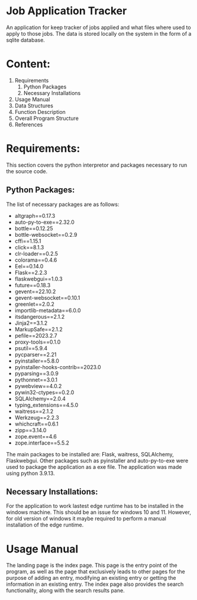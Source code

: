 # Job Application Tracker
An application for keep tracker of jobs applied and what files where used to apply to those jobs. The data is stored locally on the system in the form of a sqlite database.

# Content:
1. Requirements
    1. Python Packages
    2. Necessary Installations
2. Usage Manual
3. Data Structures
4. Function Description
5. Overall Program Structure
6. References


# Requirements:

This section covers the python interpretor and packages necessary to run the source code.

## Python Packages:

The list of necessary packages are as follows:

- altgraph==0.17.3
- auto-py-to-exe==2.32.0
- bottle==0.12.25
- bottle-websocket==0.2.9
- cffi==1.15.1
- click==8.1.3
- clr-loader==0.2.5
- colorama==0.4.6
- Eel==0.14.0
- Flask==2.2.3
- flaskwebgui==1.0.3
- future==0.18.3
- gevent==22.10.2
- gevent-websocket==0.10.1
- greenlet==2.0.2
- importlib-metadata==6.0.0
- itsdangerous==2.1.2
- Jinja2==3.1.2
- MarkupSafe==2.1.2
- pefile==2023.2.7
- proxy-tools==0.1.0
- psutil==5.9.4
- pycparser==2.21
- pyinstaller==5.8.0
- pyinstaller-hooks-contrib==2023.0
- pyparsing==3.0.9
- pythonnet==3.0.1
- pywebview==4.0.2
- pywin32-ctypes==0.2.0
- SQLAlchemy==2.0.4
- typing_extensions==4.5.0
- waitress==2.1.2
- Werkzeug==2.2.3
- whichcraft==0.6.1
- zipp==3.14.0
- zope.event==4.6
- zope.interface==5.5.2

The main packages to be installed are: Flask, waitress, SQLAlchemy, Flaskwebgui. Other packages such as pyinstaller and auto-py-to-exe were used to package the application as a exe file. The application was made using python 3.9.13.

## Necessary Installations:

For the application to work lastest edge runtime has to be installed in the windows machine. This should be an issue for windows 10 and 11. However, for old version of windows it maybe required to perform a manual installation of the edge runtime.


# Usage Manual

The landing page is the index page. This page is the entry point of the program, as well as the page that exclusively leads to other pages for the purpose of adding an entry, modifying an existing entry or getting the information in an existing entry. The index page also provides the search functionality, along with the search results pane.

